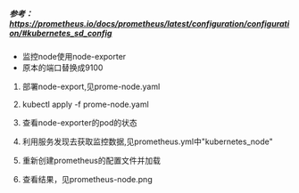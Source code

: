 
##### 参考：https://prometheus.io/docs/prometheus/latest/configuration/configuration/#kubernetes_sd_config

* 监控node使用node-exporter
* 原本的端口替换成9100


1. 部署node-export,见prome-node.yaml

2. kubectl apply -f prome-node.yaml

3. 查看node-exporter的pod的状态

4. 利用服务发现去获取监控数据,见prometheus.yml中"kubernetes_node"

5. 重新创建prometheus的配置文件并加载

6. 查看结果，见prometheus-node.png